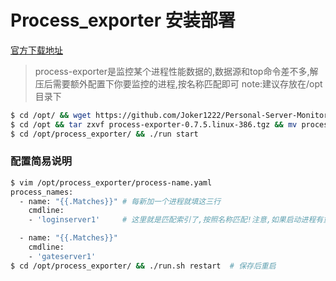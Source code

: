 # Process_exporter 安装部署

[官方下载地址](https://github.com/ncabatoff/process-exporter/releases/download/)

> process-exporter是监控某个进程性能数据的,数据源和top命令差不多,解压后需要额外配置下你要监控的进程,按名称匹配即可 note:建议存放在/opt目录下

~~~bash
$ cd /opt/ && wget https://github.com/Joker1222/Personal-Server-Monitor/raw/master/process_exporter/process-exporter-0.7.5.linux-386.tgz
$ cd /opt && tar zxvf process-exporter-0.7.5.linux-386.tgz && mv process-exporter-0.7.5.linux-386 process_exporter
$ cd /opt/process_exporter/ && ./run start
~~~

### 配置简易说明

~~~bash
$ vim /opt/process_exporter/process-name.yaml
process_names:
  - name: "{{.Matches}}" # 每新加一个进程就填这三行
    cmdline:
    - 'loginserver1'     # 这里就是匹配索引了,按照名称匹配!注意,如果启动进程有重名可能导致监控失败

  - name: "{{.Matches}}"
    cmdline:
    - 'gateserver1'
$ cd /opt/process_exporter/ && ./run.sh restart  # 保存后重启
~~~
